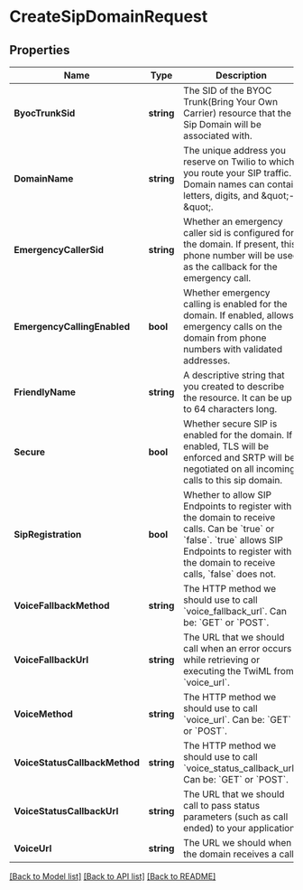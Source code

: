 # CreateSipDomainRequest

## Properties

Name | Type | Description | Notes
------------ | ------------- | ------------- | -------------
**ByocTrunkSid** | **string** | The SID of the BYOC Trunk(Bring Your Own Carrier) resource that the Sip Domain will be associated with. | [optional] 
**DomainName** | **string** | The unique address you reserve on Twilio to which you route your SIP traffic. Domain names can contain letters, digits, and \&quot;-\&quot;. | 
**EmergencyCallerSid** | **string** | Whether an emergency caller sid is configured for the domain. If present, this phone number will be used as the callback for the emergency call. | [optional] 
**EmergencyCallingEnabled** | **bool** | Whether emergency calling is enabled for the domain. If enabled, allows emergency calls on the domain from phone numbers with validated addresses. | [optional] 
**FriendlyName** | **string** | A descriptive string that you created to describe the resource. It can be up to 64 characters long. | [optional] 
**Secure** | **bool** | Whether secure SIP is enabled for the domain. If enabled, TLS will be enforced and SRTP will be negotiated on all incoming calls to this sip domain. | [optional] 
**SipRegistration** | **bool** | Whether to allow SIP Endpoints to register with the domain to receive calls. Can be &#x60;true&#x60; or &#x60;false&#x60;. &#x60;true&#x60; allows SIP Endpoints to register with the domain to receive calls, &#x60;false&#x60; does not. | [optional] 
**VoiceFallbackMethod** | **string** | The HTTP method we should use to call &#x60;voice_fallback_url&#x60;. Can be: &#x60;GET&#x60; or &#x60;POST&#x60;. | [optional] 
**VoiceFallbackUrl** | **string** | The URL that we should call when an error occurs while retrieving or executing the TwiML from &#x60;voice_url&#x60;. | [optional] 
**VoiceMethod** | **string** | The HTTP method we should use to call &#x60;voice_url&#x60;. Can be: &#x60;GET&#x60; or &#x60;POST&#x60;. | [optional] 
**VoiceStatusCallbackMethod** | **string** | The HTTP method we should use to call &#x60;voice_status_callback_url&#x60;. Can be: &#x60;GET&#x60; or &#x60;POST&#x60;. | [optional] 
**VoiceStatusCallbackUrl** | **string** | The URL that we should call to pass status parameters (such as call ended) to your application. | [optional] 
**VoiceUrl** | **string** | The URL we should when the domain receives a call. | [optional] 

[[Back to Model list]](../README.md#documentation-for-models) [[Back to API list]](../README.md#documentation-for-api-endpoints) [[Back to README]](../README.md)


